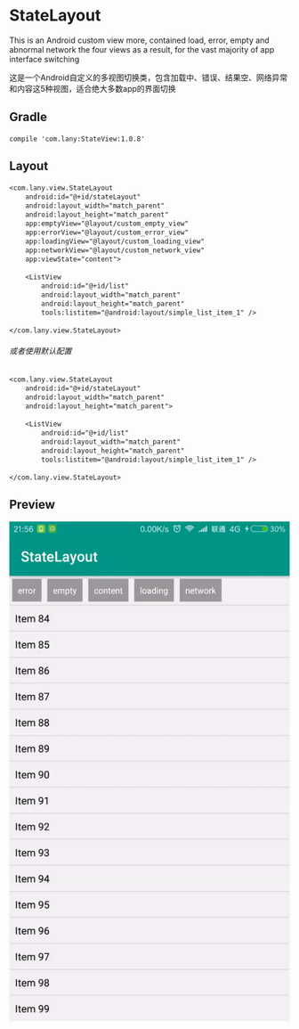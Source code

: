 # StateLayout
This is an Android custom view more, contained load, error, empty and abnormal network the four views as a result, for the vast majority of app interface switching

这是一个Android自定义的多视图切换类，包含加载中、错误、结果空、网络异常和内容这5种视图，适合绝大多数app的界面切换
## Gradle
    compile 'com.lany:StateView:1.0.8'
## Layout
    <com.lany.view.StateLayout
        android:id="@+id/stateLayout"
        android:layout_width="match_parent"
        android:layout_height="match_parent"
        app:emptyView="@layout/custom_empty_view"
        app:errorView="@layout/custom_error_view"
        app:loadingView="@layout/custom_loading_view"
        app:networkView="@layout/custom_network_view"
        app:viewState="content">

        <ListView
            android:id="@+id/list"
            android:layout_width="match_parent"
            android:layout_height="match_parent"
            tools:listitem="@android:layout/simple_list_item_1" />

    </com.lany.view.StateLayout>

###### 或者使用默认配置

    <com.lany.view.StateLayout
        android:id="@+id/stateLayout"
        android:layout_width="match_parent"
        android:layout_height="match_parent">

        <ListView
            android:id="@+id/list"
            android:layout_width="match_parent"
            android:layout_height="match_parent"
            tools:listitem="@android:layout/simple_list_item_1" />

    </com.lany.view.StateLayout>
## Preview
![image](https://github.com/lany192/MultiStateView/raw/master/preview/mygif.gif)
